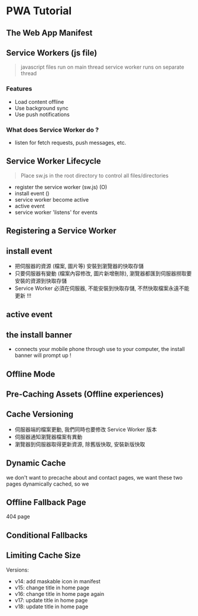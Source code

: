 # PWA Tutorial

## The Web App Manifest

## Service Workers (js file)
> javascript files run on main thread
> service worker runs on separate thread

### Features
- Load content offline
- Use background sync
- Use push notifications

### What does Service Worker do ?
- listen for fetch requests, push messages, etc.
  
## Service Worker Lifecycle
> Place sw.js in the root directory to control all files/directories
- register the service worker (sw.js) (O)
- install event ()
- service worker become active
- active event
- service worker 'listens' for events

## Registering a Service Worker

## install event
- 把伺服器的資源 (檔案, 圖片等) 安裝到瀏覽器的快取存儲
- 只要伺服器有變動 (檔案內容修改, 圖片新增刪除), 瀏覽器都匯到伺服器撈取要安裝的資源到快取存儲 
- Service Worker 必須在伺服器, 不能安裝到快取存儲, 不然快取檔案永遠不能更新 !!!

## active event

## the install banner 
- connects your mobile phone through use to your computer, the install banner will prompt up !

## Offline Mode

## Pre-Caching Assets (Offline experiences)

## Cache Versioning
- 伺服器端的檔案更動, 我們同時也要修改 Service Worker 版本
- 伺服器通知瀏覽器檔案有異動
- 瀏覽器到伺服器取得更新資源, 除舊版快取, 安裝新版快取
  
## Dynamic Cache
we don't want to precache about and contact pages, we want these two pages dynamically cached,
so we 

## Offline Fallback Page
404 page

## Conditional Fallbacks

## Limiting Cache Size


Versions:
- v14: add maskable icon in manifest
- v15: change title in home page
- v16: change title in home page again
- v17: update title in home page 
- v18: update title in home page 
